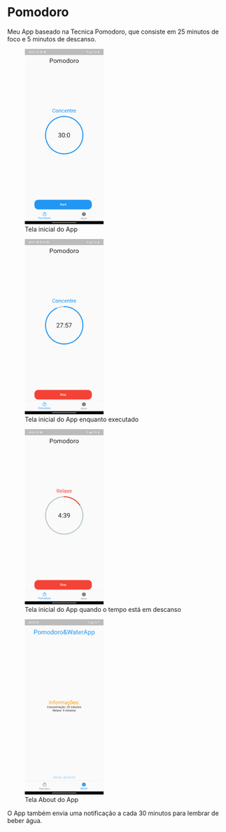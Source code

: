 # Pomodoro

Meu App baseado na Tecnica Pomodoro, que consiste em 25 minutos de foco e 5 minutos de descanso.

<figure>
<img src="img/TelaInicial.png" height="400"/>
   <figcaption>Tela inicial do App</figcaption>
 </figure>
 
 <figure>
<img src="img/AppRodando.png" height="400"/>
   <figcaption>Tela inicial do App enquanto executado</figcaption>
 </figure>

<figure>
<img src="img/TempoDeDescanso.png" height="400"/>
   <figcaption>Tela inicial do App quando o tempo está em descanso</figcaption>
 </figure>
 
 <figure>
<img src="img/About.png" height="400"/>
   <figcaption>Tela About do App</figcaption>
 </figure>
 
 O App também envia uma notificação a cada 30 minutos para lembrar de beber água.
